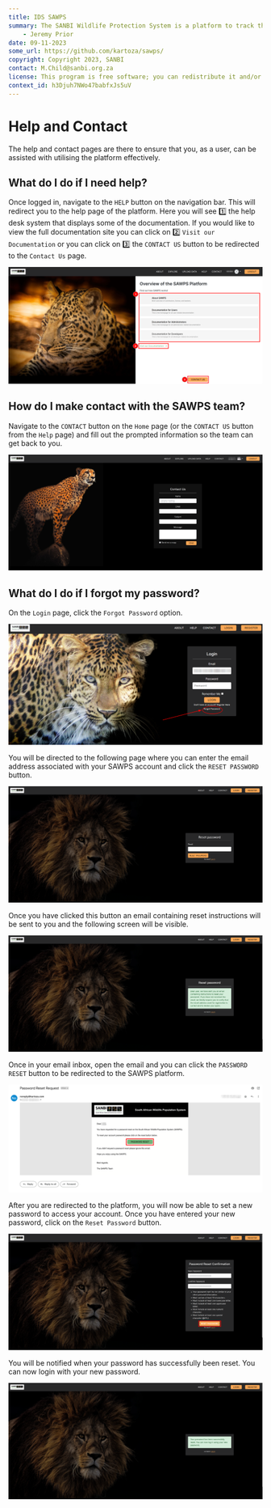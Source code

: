 ```yaml
---
title: IDS SAWPS
summary: The SANBI Wildlife Protection System is a platform to track the population levels of endangered wildlife.
    - Jeremy Prior
date: 09-11-2023
some_url: https://github.com/kartoza/sawps/
copyright: Copyright 2023, SANBI
contact: M.Child@sanbi.org.za
license: This program is free software; you can redistribute it and/or modify it under the terms of the GNU Affero General Public License as published by the Free Software Foundation; either version 3 of the License, or (at your option) any later version.
context_id: h3Djuh7NWo47babfxJs5uV
---
```


# Help and Contact

The help and contact pages are there to ensure that you, as a user, can be assisted with utilising the platform effectively.

## What do I do if I need help?

Once logged in, navigate to the `HELP` button on the navigation bar. This will redirect you to the help page of the platform. Here you will see 1️⃣ the help desk system that displays some of the documentation. If you would like to view the full documentation site you can click on 2️⃣ `Visit our Documentation` or you can click on 3️⃣ the `CONTACT US` button to be redirected to the `Contact Us` page.

![Help 1](./img/help-1.png)

## How do I make contact with the SAWPS team?

Navigate to the `CONTACT` button on the `Home` page (or the `CONTACT US` button from the `Help` page) and fill out the prompted information so the team can get back to you.

![Help 2](./img/help-2.png)

## What do I do if I forgot my password?

On the `Login` page, click the `Forgot Password` option.

![Password Reset 1](img/password-reset-1.png)

You will be directed to the following page where you can enter the email address associated with your SAWPS account and click the `RESET PASSWORD` button.

![Password Reset 2](img/password-reset-2.png)

Once you have clicked this button an email containing reset instructions will be sent to you and the following screen will be visible.

![Password Reset 3](img/password-reset-3.png)

Once in your email inbox, open the email and you can click the `PASSWORD RESET` button to be redirected to the SAWPS platform.

![Password Reset 4](img/password-reset-4.png)

After you are redirected to the platform, you will now be able to set a new password to access your account. Once you have entered your new password, click on the `Reset Password` button.

![Password Reset 5](img/password-reset-5.png)

You will be notified when your password has successfully been reset. You can now login with your new password.

![Password Reset 6](img/password-reset-6.png)
